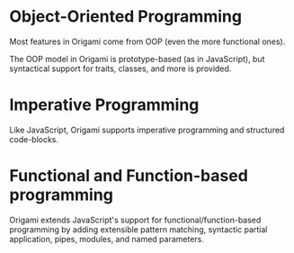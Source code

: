 # Object-Oriented Programming

Most features in Origami come from OOP (even the more functional ones).

The OOP model in Origami is prototype-based (as in JavaScript), but syntactical support for traits, classes, and more is provided.

# Imperative Programming

Like JavaScript, Origami supports imperative programming and structured code-blocks.

# Functional and Function-based programming

Origami extends JavaScript's support for functional/function-based programming by adding extensible pattern matching, syntactic partial application, pipes, modules, and named parameters.
